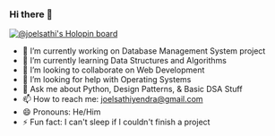 ### Hi there 👋

<!--
**joelsathi/joelsathi** is a ✨ _special_ ✨ repository because its `README.md` (this file) appears on your GitHub profile.

Here are some ideas to get you started:

- 🔭 I’m currently working on ...
- 🌱 I’m currently learning ...
- 👯 I’m looking to collaborate on ...
- 🤔 I’m looking for help with ...
- 💬 Ask me about ...
- 📫 How to reach me: ...
- 😄 Pronouns: ...
- ⚡ Fun fact: ...
-->

[![@joelsathi's Holopin board](https://holopin.me/joelsathi)](https://holopin.io/@joelsathi)

- 🔭 I’m currently working on Database Management System project
- 🌱 I’m currently learning Data Structures and Algorithms
- 👯 I’m looking to collaborate on Web Development
- 🤔 I’m looking for help with Operating Systems
- 💬 Ask me about Python, Design Patterns, & Basic DSA Stuff
- 📫 How to reach me: joelsathiyendra@gmail.com
- 😄 Pronouns: He/Him
- ⚡ Fun fact: I can't sleep if I couldn't finish a project

